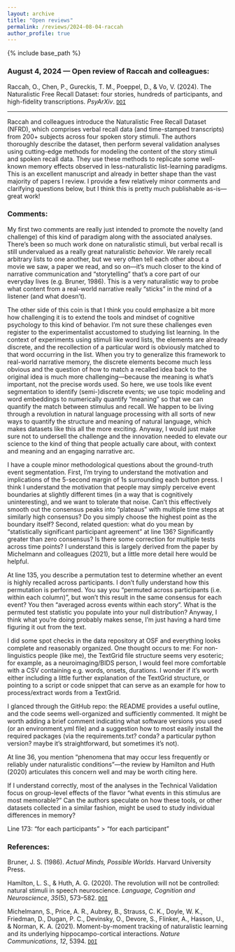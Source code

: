 ```yaml
---
layout: archive
title: "Open reviews"
permalink: /reviews/2024-08-04-raccah
author_profile: true
---
```


{% include base_path %}



### August 4, 2024 &mdash; Open review of Raccah and colleagues:
Raccah, O., Chen, P., Gureckis, T. M., Poeppel, D., & Vo, V. (2024). The Naturalistic Free Recall Dataset: four stories, hundreds of participants, and high-fidelity transcriptions. *PsyArXiv*. [`DOI`](https://doi.org/10.31234/osf.io/rxwqh)

---

Raccah and colleagues introduce the Naturalistic Free Recall Dataset (NFRD), which comprises verbal recall data (and time-stamped transcripts) from 200+ subjects across four spoken story stimuli. The authors thoroughly describe the dataset, then perform several validation analyses using cutting-edge methods for modeling the content of the story stimuli and spoken recall data. They use these methods to replicate some well-known memory effects observed in less-naturalistic list-learning paradigms. This is an excellent manuscript and already in better shape than the vast majority of papers I review. I provide a few relatively minor comments and clarifying questions below, but I think this is pretty much publishable as-is—great work!

### Comments:

My first two comments are really just intended to promote the novelty (and challenge) of this kind of paradigm along with the associated analyses. There’s been so much work done on naturalistic stimuli, but verbal recall is still undervalued as a really great naturalistic *behavior*. We rarely recall arbitrary lists to one another, but we very often tell each other about a movie we saw, a paper we read, and so on—it’s much closer to the kind of narrative communication and “storytelling” that’s a core part of our everyday lives (e.g. Bruner, 1986). This is a very naturalistic way to probe what content from a real-world narrative really “sticks” in the mind of a listener (and what doesn’t).

The other side of this coin is that I think you could emphasize a bit more how challenging it is to extend the tools and mindset of cognitive psychology to this kind of behavior. I’m not sure these challenges even register to the experimentalist accustomed to studying list learning. In the context of experiments using stimuli like word lists, the elements are already discrete, and the recollection of a particular word is obviously matched to that word occurring in the list. When you try to generalize this framework to real-world narrative memory, the discrete elements become much less obvious and the question of how to match a recalled idea back to the original idea is much more challenging—because the meaning is what’s important, not the precise words used. So here, we use tools like event segmentation to identify (semi-)discrete events; we use topic modeling and word embeddings to numerically quantify “meaning” so that we can quantify the match between stimulus and recall. We happen to be living through a revolution in natural language processing with all sorts of new ways to quantify the structure and meaning of natural language, which makes datasets like this all the more exciting. Anyway, I would just make sure not to undersell the challenge and the innovation needed to elevate our science to the kind of thing that people actually care about, with context and meaning and an engaging narrative arc.

I have a couple minor methodological questions about the ground-truth event segmentation. First, I’m trying to understand the motivation and implications of the 5-second margin of 1s surrounding each button press. I think I understand the motivation that people may simply perceive event boundaries at slightly different times (in a way that is cognitively uninteresting), and we want to tolerate that noise. Can’t this effectively smooth out the consensus peaks into “plateaus” with multiple time steps at similarly high consensus? Do you simply choose the highest point as the boundary itself? Second, related question: what do you mean by “statistically significant participant agreement” at line 136? Significantly greater than zero consensus? Is there some correction for multiple tests across time points? I understand this is largely derived from the paper by Michelmann and colleagues (2021), but a little more detail here would be helpful.

At line 135, you describe a permutation test to determine whether an event is highly recalled across participants. I don’t fully understand how this permutation is performed. You say you “permuted across participants (i.e. within each column)”, but won’t this result in the same consensus for each event? You then “averaged across events within each story”. What is the permuted test statistic you populate into your null distribution? Anyway, I think what you’re doing probably makes sense, I’m just having a hard time figuring it out from the text.

I did some spot checks in the data repository at OSF and everything looks complete and reasonably organized. One thought occurs to me: For non-linguistics people (like me), the TextGrid file structure seems very esoteric; for example, as a neuroimaging/BIDS person, I would feel more comfortable with a CSV containing e.g. words, onsets, durations. I wonder if it’s worth either including a little further explanation of the TextGrid structure, or pointing to a script or code snippet that can serve as an example for how to process/extract words from a TextGrid.

I glanced through the GitHub repo: the README provides a useful outline, and the code seems well-organized and sufficiently commented. It might be worth adding a brief comment indicating what software versions you used (or an environment.yml file) and a suggestion how to most easily install the required packages (via the requirements.txt? conda? a particular python version? maybe it’s straightforward, but sometimes it’s not).

At line 36, you mention “phenomena that may occur less frequently or reliably under naturalistic conditions”—the review by Hamilton and Huth (2020) articulates this concern well and may be worth citing here.

If I understand correctly, most of the analyses in the Technical Validation focus on group-level effects of the flavor “what events in this stimulus are most memorable?” Can the authors speculate on how these tools, or other datasets collected in a similar fashion, might be used to study individual differences in memory?

Line 173: “for each participants” > “for each participant”

### References:

Bruner, J. S. (1986). *Actual Minds, Possible Worlds*. Harvard University Press.

Hamilton, L. S., & Huth, A. G. (2020). The revolution will not be controlled: natural stimuli in speech neuroscience. *Language, Cognition and Neuroscience*, *35*(5), 573–582. [`DOI`](https://doi.org/10.1080/23273798.2018.1499946)

Michelmann, S., Price, A. R., Aubrey, B., Strauss, C. K., Doyle, W. K., Friedman, D., Dugan, P. C., Devinsky, O., Devore, S., Flinker, A., Hasson, U., & Norman, K. A. (2021). Moment-by-moment tracking of naturalistic learning and its underlying hippocampo-cortical interactions. *Nature Communications*, *12*, 5394. [`DOI`](https://doi.org/10.1038/s41467-021-25376-y)

